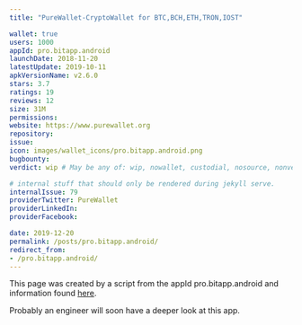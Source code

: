 ```yaml
---
title: "PureWallet-CryptoWallet for BTC,BCH,ETH,TRON,IOST"

wallet: true
users: 1000
appId: pro.bitapp.android
launchDate: 2018-11-20
latestUpdate: 2019-10-11
apkVersionName: v2.6.0
stars: 3.7
ratings: 19
reviews: 12
size: 31M
permissions:
website: https://www.purewallet.org
repository:
issue:
icon: images/wallet_icons/pro.bitapp.android.png
bugbounty:
verdict: wip # May be any of: wip, nowallet, custodial, nosource, nonverifiable, verifiable, bounty, cert1, cert2, cert3

# internal stuff that should only be rendered during jekyll serve.
internalIssue: 79
providerTwitter: PureWallet
providerLinkedIn:
providerFacebook:

date: 2019-12-20
permalink: /posts/pro.bitapp.android/
redirect_from:
- /pro.bitapp.android/
---
```


This page was created by a script from the appId pro.bitapp.android and information found
[here](https://play.google.com/store/apps/details?id=pro.bitapp.android).

Probably an engineer will soon have a deeper look at this app.
